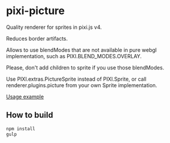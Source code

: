 # pixi-picture

Quality renderer for sprites in pixi.js v4.

Reduces border artifacts.

Allows to use blendModes that are not available in pure webgl implementation, such as PIXI.BLEND_MODES.OVERLAY.

Please, don't add children to sprite if you use those blendModes.

Use PIXI.extras.PictureSprite instead of PIXI.Sprite, or call renderer.plugins.picture from your own Sprite implementation.

[Usage example](http://pixijs.github.io/examples/#/display/zorder.js)

## How to build

```bash
npm install
gulp
```
